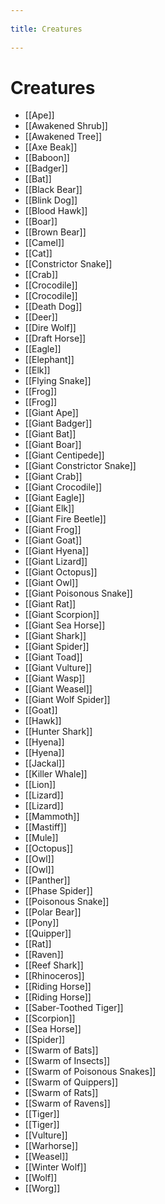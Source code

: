 --- 
title: Creatures 
---
# Creatures
- [[Ape]]
- [[Awakened Shrub]]
- [[Awakened Tree]]
- [[Axe Beak]]
- [[Baboon]]
- [[Badger]]
- [[Bat]]
- [[Black Bear]]
- [[Blink Dog]]
- [[Blood Hawk]]
- [[Boar]]
- [[Brown Bear]]
- [[Camel]]
- [[Cat]]
- [[Constrictor Snake]]
- [[Crab]]
- [[Crocodile]]
- [[Crocodile]]
- [[Death Dog]]
- [[Deer]]
- [[Dire Wolf]]
- [[Draft Horse]]
- [[Eagle]]
- [[Elephant]]
- [[Elk]]
- [[Flying Snake]]
- [[Frog]]
- [[Frog]]
- [[Giant Ape]]
- [[Giant Badger]]
- [[Giant Bat]]
- [[Giant Boar]]
- [[Giant Centipede]]
- [[Giant Constrictor Snake]]
- [[Giant Crab]]
- [[Giant Crocodile]]
- [[Giant Eagle]]
- [[Giant Elk]]
- [[Giant Fire Beetle]]
- [[Giant Frog]]
- [[Giant Goat]]
- [[Giant Hyena]]
- [[Giant Lizard]]
- [[Giant Octopus]]
- [[Giant Owl]]
- [[Giant Poisonous Snake]]
- [[Giant Rat]]
- [[Giant Scorpion]]
- [[Giant Sea Horse]]
- [[Giant Shark]]
- [[Giant Spider]]
- [[Giant Toad]]
- [[Giant Vulture]]
- [[Giant Wasp]]
- [[Giant Weasel]]
- [[Giant Wolf Spider]]
- [[Goat]]
- [[Hawk]]
- [[Hunter Shark]]
- [[Hyena]]
- [[Hyena]]
- [[Jackal]]
- [[Killer Whale]]
- [[Lion]]
- [[Lizard]]
- [[Lizard]]
- [[Mammoth]]
- [[Mastiff]]
- [[Mule]]
- [[Octopus]]
- [[Owl]]
- [[Owl]]
- [[Panther]]
- [[Phase Spider]]
- [[Poisonous Snake]]
- [[Polar Bear]]
- [[Pony]]
- [[Quipper]]
- [[Rat]]
- [[Raven]]
- [[Reef Shark]]
- [[Rhinoceros]]
- [[Riding Horse]]
- [[Riding Horse]]
- [[Saber-Toothed Tiger]]
- [[Scorpion]]
- [[Sea Horse]]
- [[Spider]]
- [[Swarm of Bats]]
- [[Swarm of Insects]]
- [[Swarm of Poisonous Snakes]]
- [[Swarm of Quippers]]
- [[Swarm of Rats]]
- [[Swarm of Ravens]]
- [[Tiger]]
- [[Tiger]]
- [[Vulture]]
- [[Warhorse]]
- [[Weasel]]
- [[Winter Wolf]]
- [[Wolf]]
- [[Worg]]
